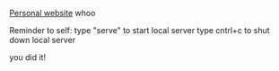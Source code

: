 [Personal website](https://hjohns12.github.io) whoo

Reminder to self: 
type "serve" to start local server
type cntrl+c to shut down local server 

you did it! 
